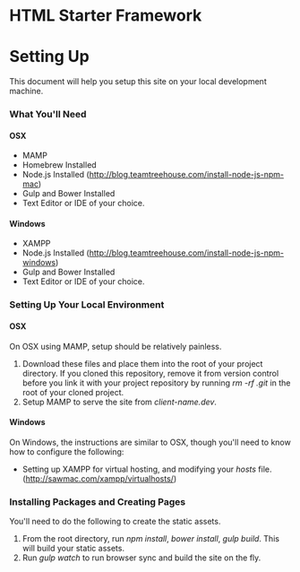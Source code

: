 # HTML Starter Framework #

# Setting Up #

This document will help you setup this site on your local development machine.

### What You'll Need ###

#### OSX ####

* MAMP
* Homebrew Installed
* Node.js Installed (http://blog.teamtreehouse.com/install-node-js-npm-mac)
* Gulp and Bower Installed
* Text Editor or IDE of your choice.

#### Windows ####

* XAMPP
* Node.js Installed (http://blog.teamtreehouse.com/install-node-js-npm-windows)
* Gulp and Bower Installed
* Text Editor or IDE of your choice.

### Setting Up Your Local Environment ###

#### OSX ####

On OSX using MAMP, setup should be relatively painless.

1. Download these files and place them into the root of your project directory. If you cloned this repository, remove it from version control before you link it with your project repository by running *rm -rf .git* in the root of your cloned project.
2. Setup MAMP to serve the site from *client-name.dev*.

#### Windows ####

On Windows, the instructions are similar to OSX, though you'll need to know how to configure the following:

* Setting up XAMPP for virtual hosting, and modifying your *hosts* file. (http://sawmac.com/xampp/virtualhosts/)

### Installing Packages and Creating Pages ###

You'll need to do the following to create the static assets.

1. From the root directory, run *npm install*, *bower install*, *gulp build*. This will build your static assets.
2. Run *gulp watch* to run browser sync and build the site on the fly.
